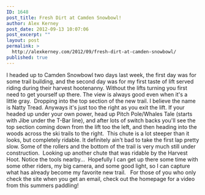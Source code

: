 ```yaml
---
ID: 1648
post_title: Fresh Dirt at Camden Snowbowl!
author: Alex Kerney
post_date: 2012-09-13 10:07:06
post_excerpt: ""
layout: post
permalink: >
  http://alexkerney.com/2012/09/fresh-dirt-at-camden-snowbowl/
published: true
---
```

I headed up to Camden Snowbowl two days last week, the first day was for some trail building, and the second day was for my first taste of lift served riding during their harvest hootenanny. Without the lifts turning you first need to get yourself up there. The view is always good even when it's a little gray. [<img class="alignnone size-large wp-image-1650 [ftmt_id] nofotomoto" title="Looking out over Penobscot Bay" src="http://alexkerney.com/wp-content/uploads/2012/09/20120904P9040030-840x630.jpg" alt="" />][1] Dropping into the top section of the new trail. I believe the name is Natty Tread. Anyways it's just too the right as you exit the lift. If your headed up under your own power, head up Pitch Pole/Whales Tale (starts with Jibe under the T-Bar line), and after lots of switch backs you'll see the top section coming down from the lift too the left, and then heading into the woods across the ski trails to the right. [<img class="alignnone size-large wp-image-1649 [ftmt_id] nofotomoto" title="Looking down the top section of Natty Tread" src="http://alexkerney.com/wp-content/uploads/2012/09/20120904P9040029-840x1120.jpg" alt="" />][2] This chute is a lot steeper than it looks, but completely ridable. It definitely ain't bad to take the first lap pretty slow. Some of the rollers and the bottom of the trail is very much still under construction. [<img class="alignnone size-large wp-image-1651 [ftmt_id] nofotomoto" title="Looking Down the First Chute of Natty Tread" src="http://alexkerney.com/wp-content/uploads/2012/09/20120904P9040032-840x1120.jpg" alt="" />][3] Looking up another chute that was ridable by the Harvest Hoot. Notice the tools nearby... [<img class="alignnone size-large wp-image-1652 [ftmt_id] nofotomoto" title="Looking up the Lower Chute of Natty Tread" src="http://alexkerney.com/wp-content/uploads/2012/09/20120908P9080039-840x1120.jpg" alt="" />][4] Hopefully I can get up there some time with some other riders, my big camera, and some good light, so I can capture what has already become my favorite new trail.   For those of you who only check the site when you get an email, check out the homepage for a video from this summers paddling!

 [1]: http://alexkerney.com/wp-content/uploads/2012/09/20120904P9040030.jpg
 [2]: http://alexkerney.com/wp-content/uploads/2012/09/20120904P9040029.jpg
 [3]: http://alexkerney.com/wp-content/uploads/2012/09/20120904P9040032.jpg
 [4]: http://alexkerney.com/wp-content/uploads/2012/09/20120908P9080039.jpg
